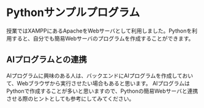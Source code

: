 # Pythonサンプルプログラム

授業ではXAMPPにあるApacheをWebサーバとして利用しました。Pythonを利用すると、自分でも簡易Webサーバのプログラムを作成することができます。

## AIプログラムとの連携
AIプログラムに興味のある人は、バックエンドにAIプログラムを作成しておいて、Webブラウザから実行させたい場合もあると思います。
AIプログラムはPythonで作成することが多いと思いますので、Pythonの簡易Webサーバと連携させる際のヒントとしても参考にしてみてください。
